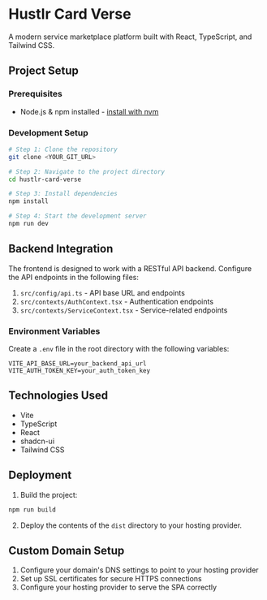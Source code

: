 # Hustlr Card Verse

A modern service marketplace platform built with React, TypeScript, and Tailwind CSS.

## Project Setup

### Prerequisites
- Node.js & npm installed - [install with nvm](https://github.com/nvm-sh/nvm#installing-and-updating)

### Development Setup
```sh
# Step 1: Clone the repository
git clone <YOUR_GIT_URL>

# Step 2: Navigate to the project directory
cd hustlr-card-verse

# Step 3: Install dependencies
npm install

# Step 4: Start the development server
npm run dev
```

## Backend Integration

The frontend is designed to work with a RESTful API backend. Configure the API endpoints in the following files:

1. `src/config/api.ts` - API base URL and endpoints
2. `src/contexts/AuthContext.tsx` - Authentication endpoints
3. `src/contexts/ServiceContext.tsx` - Service-related endpoints

### Environment Variables

Create a `.env` file in the root directory with the following variables:

```env
VITE_API_BASE_URL=your_backend_api_url
VITE_AUTH_TOKEN_KEY=your_auth_token_key
```

## Technologies Used

- Vite
- TypeScript
- React
- shadcn-ui
- Tailwind CSS

## Deployment

1. Build the project:
```sh
npm run build
```

2. Deploy the contents of the `dist` directory to your hosting provider.

## Custom Domain Setup

1. Configure your domain's DNS settings to point to your hosting provider
2. Set up SSL certificates for secure HTTPS connections
3. Configure your hosting provider to serve the SPA correctly
